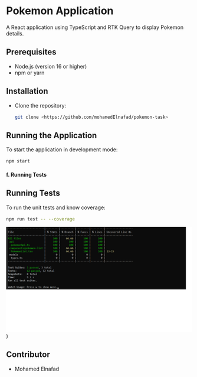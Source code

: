 # Pokemon Application

A React application using TypeScript and RTK Query to display Pokemon details.

## Prerequisites

- Node.js (version 16 or higher)
- npm or yarn

## Installation

- Clone the repository:
  ```bash
  git clone <https://github.com/mohamedElnafad/pokemon-task>
  ```

## Running the Application

To start the application in development mode:

```bash
npm start
```

#### f. **Running Tests**


## Running Tests

To run the unit tests and know coverage:

```bash
npm run test -- --coverage
```
![Logo](images\coverage.png)
)

## Contributor

- Mohamed Elnafad
````
